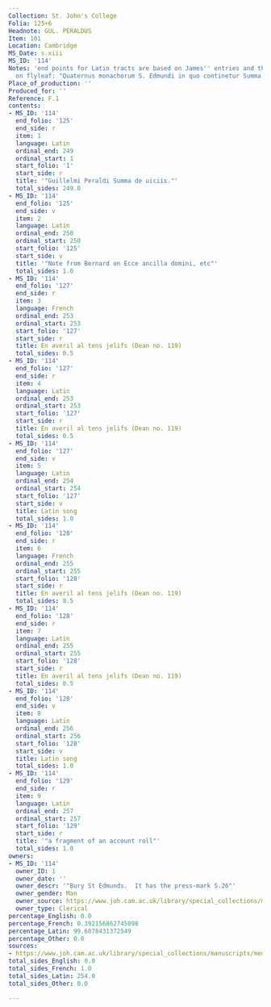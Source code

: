 ```yaml
---
Collection: St. John's College
Folia: 125+6
Headnote: GUL. PERALDUS
Item: 101
Location: Cambridge
MS_Date: s.xiii
MS_ID: '114'
Notes: 'end points for Latin tracts are based on James'' entries and therefore approximate;
  on flyleaf: "Quaternus monachorum S. Edmundi in quo continetur Summa de uiciis optima"'
Place_of_production: ''
Produced_for: ''
Reference: F.1
contents:
- MS_ID: '114'
  end_folio: '125'
  end_side: r
  item: 1
  language: Latin
  ordinal_end: 249
  ordinal_start: 1
  start_folio: '1'
  start_side: r
  title: '"Guillelmi Peraldi Summa de uiciis."'
  total_sides: 249.0
- MS_ID: '114'
  end_folio: '125'
  end_side: v
  item: 2
  language: Latin
  ordinal_end: 250
  ordinal_start: 250
  start_folio: '125'
  start_side: v
  title: '"Note from Bernard on Ecce ancilla domini, etc"'
  total_sides: 1.0
- MS_ID: '114'
  end_folio: '127'
  end_side: r
  item: 3
  language: French
  ordinal_end: 253
  ordinal_start: 253
  start_folio: '127'
  start_side: r
  title: En averil al tens jelifs (Dean no. 119)
  total_sides: 0.5
- MS_ID: '114'
  end_folio: '127'
  end_side: r
  item: 4
  language: Latin
  ordinal_end: 253
  ordinal_start: 253
  start_folio: '127'
  start_side: r
  title: En averil al tens jelifs (Dean no. 119)
  total_sides: 0.5
- MS_ID: '114'
  end_folio: '127'
  end_side: v
  item: 5
  language: Latin
  ordinal_end: 254
  ordinal_start: 254
  start_folio: '127'
  start_side: v
  title: Latin song
  total_sides: 1.0
- MS_ID: '114'
  end_folio: '128'
  end_side: r
  item: 6
  language: French
  ordinal_end: 255
  ordinal_start: 255
  start_folio: '128'
  start_side: r
  title: En averil al tens jelifs (Dean no. 119)
  total_sides: 0.5
- MS_ID: '114'
  end_folio: '128'
  end_side: r
  item: 7
  language: Latin
  ordinal_end: 255
  ordinal_start: 255
  start_folio: '128'
  start_side: r
  title: En averil al tens jelifs (Dean no. 119)
  total_sides: 0.5
- MS_ID: '114'
  end_folio: '128'
  end_side: v
  item: 8
  language: Latin
  ordinal_end: 256
  ordinal_start: 256
  start_folio: '128'
  start_side: v
  title: Latin song
  total_sides: 1.0
- MS_ID: '114'
  end_folio: '129'
  end_side: r
  item: 9
  language: Latin
  ordinal_end: 257
  ordinal_start: 257
  start_folio: '129'
  start_side: r
  title: '"a fragment of an account roll"'
  total_sides: 1.0
owners:
- MS_ID: '114'
  owner_ID: 1
  owner_date: ''
  owner_descr: '"Bury St Edmunds.  It has the press-mark S.26"'
  owner_gender: Man
  owner_source: https://www.joh.cam.ac.uk/library/special_collections/manuscripts/medieval_manuscripts/medman/F_1.htm
  owner_type: Clerical
percentage_English: 0.0
percentage_French: 0.392156862745098
percentage_Latin: 99.6078431372549
percentage_Other: 0.0
sources:
- https://www.joh.cam.ac.uk/library/special_collections/manuscripts/medieval_manuscripts/medman/F_1.htm
total_sides_English: 0.0
total_sides_French: 1.0
total_sides_Latin: 254.0
total_sides_Other: 0.0

---
```

